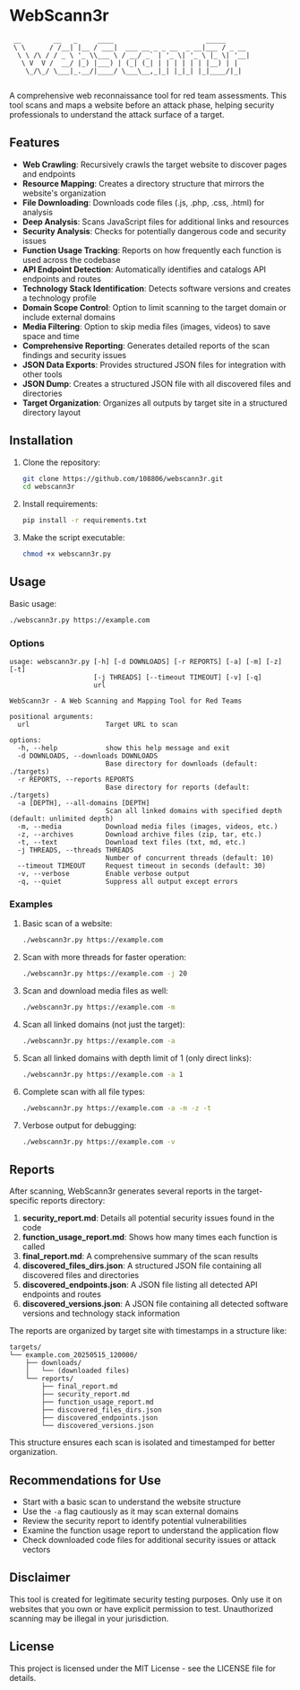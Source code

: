 # WebScann3r

```
 __        __   _     ____                       _____      
 \ \      / /__| |__ / ___|  ___ __ _ _ __  _ __|___ / _ __ 
  \ \ /\ / / _ \ '_ \\___ \ / __/ _` | '_ \| '_ \ |_ \| '__|
   \ V  V /  __/ |_) |___) | (_| (_| | | | | | | |__) | |   
    \_/\_/ \___|_.__/|____/ \___\__,_|_| |_|_| |_|____/|_|   
                                                             
```

A comprehensive web reconnaissance tool for red team assessments. This tool scans and maps a website before an attack phase, helping security professionals to understand the attack surface of a target.

## Features

- **Web Crawling**: Recursively crawls the target website to discover pages and endpoints
- **Resource Mapping**: Creates a directory structure that mirrors the website's organization
- **File Downloading**: Downloads code files (.js, .php, .css, .html) for analysis
- **Deep Analysis**: Scans JavaScript files for additional links and resources
- **Security Analysis**: Checks for potentially dangerous code and security issues
- **Function Usage Tracking**: Reports on how frequently each function is used across the codebase
- **API Endpoint Detection**: Automatically identifies and catalogs API endpoints and routes
- **Technology Stack Identification**: Detects software versions and creates a technology profile
- **Domain Scope Control**: Option to limit scanning to the target domain or include external domains
- **Media Filtering**: Option to skip media files (images, videos) to save space and time
- **Comprehensive Reporting**: Generates detailed reports of the scan findings and security issues
- **JSON Data Exports**: Provides structured JSON files for integration with other tools
- **JSON Dump**: Creates a structured JSON file with all discovered files and directories
- **Target Organization**: Organizes all outputs by target site in a structured directory layout

## Installation

1. Clone the repository:
   ```bash
   git clone https://github.com/108806/webscann3r.git
   cd webscann3r
   ```

2. Install requirements:
   ```bash
   pip install -r requirements.txt
   ```

3. Make the script executable:
   ```bash
   chmod +x webscann3r.py
   ```

## Usage

Basic usage:
```bash
./webscann3r.py https://example.com
```

### Options

```
usage: webscann3r.py [-h] [-d DOWNLOADS] [-r REPORTS] [-a] [-m] [-z] [-t]
                     [-j THREADS] [--timeout TIMEOUT] [-v] [-q]
                     url

WebScann3r - A Web Scanning and Mapping Tool for Red Teams

positional arguments:
  url                   Target URL to scan

options:
  -h, --help            show this help message and exit
  -d DOWNLOADS, --downloads DOWNLOADS
                        Base directory for downloads (default: ./targets)
  -r REPORTS, --reports REPORTS
                        Base directory for reports (default: ./targets)
  -a [DEPTH], --all-domains [DEPTH]
                        Scan all linked domains with specified depth (default: unlimited depth)
  -m, --media           Download media files (images, videos, etc.)
  -z, --archives        Download archive files (zip, tar, etc.)
  -t, --text            Download text files (txt, md, etc.)
  -j THREADS, --threads THREADS
                        Number of concurrent threads (default: 10)
  --timeout TIMEOUT     Request timeout in seconds (default: 30)
  -v, --verbose         Enable verbose output
  -q, --quiet           Suppress all output except errors
```

### Examples

1. Basic scan of a website:
   ```bash
   ./webscann3r.py https://example.com
   ```

2. Scan with more threads for faster operation:
   ```bash
   ./webscann3r.py https://example.com -j 20
   ```

3. Scan and download media files as well:
   ```bash
   ./webscann3r.py https://example.com -m
   ```

4. Scan all linked domains (not just the target):
   ```bash
   ./webscann3r.py https://example.com -a
   ```

5. Scan all linked domains with depth limit of 1 (only direct links):
   ```bash
   ./webscann3r.py https://example.com -a 1
   ```

6. Complete scan with all file types:
   ```bash
   ./webscann3r.py https://example.com -a -m -z -t
   ```

7. Verbose output for debugging:
   ```bash
   ./webscann3r.py https://example.com -v
   ```

## Reports

After scanning, WebScann3r generates several reports in the target-specific reports directory:

1. **security_report.md**: Details all potential security issues found in the code
2. **function_usage_report.md**: Shows how many times each function is called
3. **final_report.md**: A comprehensive summary of the scan results
4. **discovered_files_dirs.json**: A structured JSON file containing all discovered files and directories
5. **discovered_endpoints.json**: A JSON file listing all detected API endpoints and routes
6. **discovered_versions.json**: A JSON file containing all detected software versions and technology stack information

The reports are organized by target site with timestamps in a structure like:
```
targets/
└── example.com_20250515_120000/
    ├── downloads/
    │   └── (downloaded files)
    └── reports/
        ├── final_report.md
        ├── security_report.md
        ├── function_usage_report.md
        ├── discovered_files_dirs.json
        ├── discovered_endpoints.json
        └── discovered_versions.json
```

This structure ensures each scan is isolated and timestamped for better organization.

## Recommendations for Use

- Start with a basic scan to understand the website structure
- Use the `-a` flag cautiously as it may scan external domains
- Review the security report to identify potential vulnerabilities 
- Examine the function usage report to understand the application flow
- Check downloaded code files for additional security issues or attack vectors

## Disclaimer

This tool is created for legitimate security testing purposes. Only use it on websites that you own or have explicit permission to test. Unauthorized scanning may be illegal in your jurisdiction.

## License

This project is licensed under the MIT License - see the LICENSE file for details.

